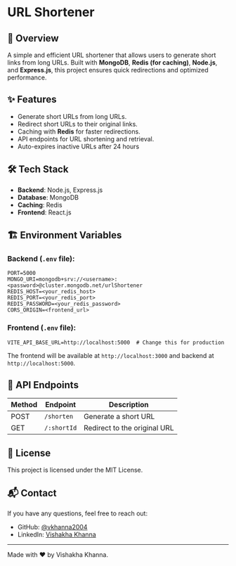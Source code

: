 # URL Shortener

## 🚀 Overview
A simple and efficient URL shortener that allows users to generate short links from long URLs. Built with **MongoDB**, **Redis (for caching)**, **Node.js**, and **Express.js**, this project ensures quick redirections and optimized performance.

## ✨ Features
- Generate short URLs from long URLs.
- Redirect short URLs to their original links.
- Caching with **Redis** for faster redirections.
- API endpoints for URL shortening and retrieval.
- Auto-expires inactive URLs after 24 hours

## 🛠️ Tech Stack
- **Backend**: Node.js, Express.js
- **Database**: MongoDB
- **Caching**: Redis
- **Frontend**: React.js

## 🏗️ Environment Variables

### Backend (`.env` file):
```env
PORT=5000
MONGO_URI=mongodb+srv://<username>:<password>@cluster.mongodb.net/urlShortener
REDIS_HOST=<your_redis_host>
REDIS_PORT=<your_redis_port>
REDIS_PASSWORD=<your_redis_password>
CORS_ORIGIN=<frontend_url>
```

### Frontend (`.env` file):
```env
VITE_API_BASE_URL=http://localhost:5000  # Change this for production
```

The frontend will be available at `http://localhost:3000` and backend at `http://localhost:5000`.

## 📡 API Endpoints
| Method | Endpoint | Description |
|--------|---------|-------------|
| POST | `/shorten` | Generate a short URL |
| GET | `/:shortId` | Redirect to the original URL |


## 📝 License
This project is licensed under the MIT License.

## 📬 Contact
If you have any questions, feel free to reach out:
- GitHub: [@vkhanna2004](https://github.com/vkhanna2004)
- LinkedIn: [Vishakha Khanna](https://www.linkedin.com/in/vishakha-khanna)

---
Made with ❤️ by Vishakha Khanna.
